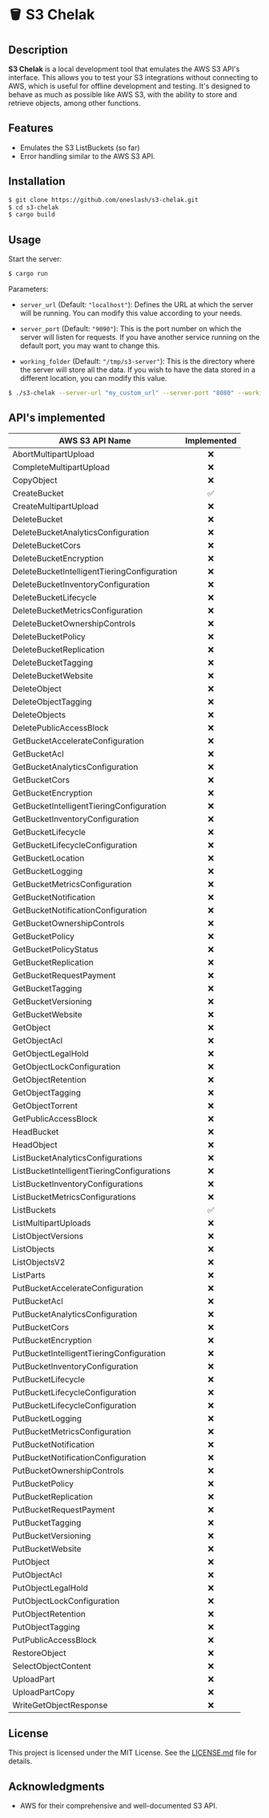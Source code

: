 # 🪣 S3 Chelak

## Description

**S3 Chelak** is a local development tool that emulates the AWS S3 API's interface. This allows you to test your S3 integrations without connecting to AWS, which is useful for offline development and testing. It's designed to behave as much as possible like AWS S3, with the ability to store and retrieve objects, among other functions.

## Features

- Emulates the S3 ListBuckets (so far)
- Error handling similar to the AWS S3 API.

## Installation

```bash
$ git clone https://github.com/oneslash/s3-chelak.git
$ cd s3-chelak
$ cargo build
```

## Usage

Start the server:

```bash
$ cargo run
```

Parameters:

- `server_url` (Default: `"localhost"`): Defines the URL at which the server will be running. You can modify this value according to your needs.

- `server_port` (Default: `"9090"`): This is the port number on which the server will listen for requests. If you have another service running on the default port, you may want to change this.
- `working_folder` (Default: `"/tmp/s3-server"`): This is the directory where the server will store all the data. If you wish to have the data stored in a different location, you can modify this value.

```bash
$ ./s3-chelak --server-url "my_custom_url" --server-port "8080" --working-folder "/path/to/my/folder"
```

## API's implemented

| AWS S3 API Name                             |    Implemented     |
| ------------------------------------------- | :----------------: |
| AbortMultipartUpload                        |        :x:         |
| CompleteMultipartUpload                     |        :x:         |
| CopyObject                                  |        :x:         |
| CreateBucket                                | :white_check_mark: |
| CreateMultipartUpload                       |        :x:         |
| DeleteBucket                                |        :x:         |
| DeleteBucketAnalyticsConfiguration          |        :x:         |
| DeleteBucketCors                            |        :x:         |
| DeleteBucketEncryption                      |        :x:         |
| DeleteBucketIntelligentTieringConfiguration |        :x:         |
| DeleteBucketInventoryConfiguration          |        :x:         |
| DeleteBucketLifecycle                       |        :x:         |
| DeleteBucketMetricsConfiguration            |        :x:         |
| DeleteBucketOwnershipControls               |        :x:         |
| DeleteBucketPolicy                          |        :x:         |
| DeleteBucketReplication                     |        :x:         |
| DeleteBucketTagging                         |        :x:         |
| DeleteBucketWebsite                         |        :x:         |
| DeleteObject                                |        :x:         |
| DeleteObjectTagging                         |        :x:         |
| DeleteObjects                               |        :x:         |
| DeletePublicAccessBlock                     |        :x:         |
| GetBucketAccelerateConfiguration            |        :x:         |
| GetBucketAcl                                |        :x:         |
| GetBucketAnalyticsConfiguration             |        :x:         |
| GetBucketCors                               |        :x:         |
| GetBucketEncryption                         |        :x:         |
| GetBucketIntelligentTieringConfiguration    |        :x:         |
| GetBucketInventoryConfiguration             |        :x:         |
| GetBucketLifecycle                          |        :x:         |
| GetBucketLifecycleConfiguration             |        :x:         |
| GetBucketLocation                           |        :x:         |
| GetBucketLogging                            |        :x:         |
| GetBucketMetricsConfiguration               |        :x:         |
| GetBucketNotification                       |        :x:         |
| GetBucketNotificationConfiguration          |        :x:         |
| GetBucketOwnershipControls                  |        :x:         |
| GetBucketPolicy                             |        :x:         |
| GetBucketPolicyStatus                       |        :x:         |
| GetBucketReplication                        |        :x:         |
| GetBucketRequestPayment                     |        :x:         |
| GetBucketTagging                            |        :x:         |
| GetBucketVersioning                         |        :x:         |
| GetBucketWebsite                            |        :x:         |
| GetObject                                   |        :x:         |
| GetObjectAcl                                |        :x:         |
| GetObjectLegalHold                          |        :x:         |
| GetObjectLockConfiguration                  |        :x:         |
| GetObjectRetention                          |        :x:         |
| GetObjectTagging                            |        :x:         |
| GetObjectTorrent                            |        :x:         |
| GetPublicAccessBlock                        |        :x:         |
| HeadBucket                                  |        :x:         |
| HeadObject                                  |        :x:         |
| ListBucketAnalyticsConfigurations           |        :x:         |
| ListBucketIntelligentTieringConfigurations  |        :x:         |
| ListBucketInventoryConfigurations           |        :x:         |
| ListBucketMetricsConfigurations             |        :x:         |
| ListBuckets                                 | :white_check_mark: |
| ListMultipartUploads                        |        :x:         |
| ListObjectVersions                          |        :x:         |
| ListObjects                                 |        :x:         |
| ListObjectsV2                               |        :x:         |
| ListParts                                   |        :x:         |
| PutBucketAccelerateConfiguration            |        :x:         |
| PutBucketAcl                                |        :x:         |
| PutBucketAnalyticsConfiguration             |        :x:         |
| PutBucketCors                               |        :x:         |
| PutBucketEncryption                         |        :x:         |
| PutBucketIntelligentTieringConfiguration    |        :x:         |
| PutBucketInventoryConfiguration             |        :x:         |
| PutBucketLifecycle                          |        :x:         |
| PutBucketLifecycleConfiguration             |        :x:         |
| PutBucketLifecycleConfiguration             |        :x:         |
| PutBucketLogging                            |        :x:         |
| PutBucketMetricsConfiguration               |        :x:         |
| PutBucketNotification                       |        :x:         |
| PutBucketNotificationConfiguration          |        :x:         |
| PutBucketOwnershipControls                  |        :x:         |
| PutBucketPolicy                             |        :x:         |
| PutBucketReplication                        |        :x:         |
| PutBucketRequestPayment                     |        :x:         |
| PutBucketTagging                            |        :x:         |
| PutBucketVersioning                         |        :x:         |
| PutBucketWebsite                            |        :x:         |
| PutObject                                   |        :x:         |
| PutObjectAcl                                |        :x:         |
| PutObjectLegalHold                          |        :x:         |
| PutObjectLockConfiguration                  |        :x:         |
| PutObjectRetention                          |        :x:         |
| PutObjectTagging                            |        :x:         |
| PutPublicAccessBlock                        |        :x:         |
| RestoreObject                               |        :x:         |
| SelectObjectContent                         |        :x:         |
| UploadPart                                  |        :x:         |
| UploadPartCopy                              |        :x:         |
| WriteGetObjectResponse                      |        :x:         |

## License

This project is licensed under the MIT License. See the [LICENSE.md](https://chat.openai.com/LICENSE.md) file for details.

## Acknowledgments

- AWS for their comprehensive and well-documented S3 API.